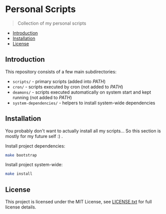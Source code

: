 # Personal Scripts

> Collection of my personal scripts

<!-- toc -->

- [Introduction](#introduction)
- [Installation](#installation)
- [License](#license)

<!-- tocstop -->

## Introduction

This repository consists of a few main subdirectories:

- `scripts/` - primary scripts (added into _PATH_)
- `cron/` - scripts executed by cron (not added to _PATH_)
- `deamons/` - scripts executed automatically on system start and kept running (not added to _PATH_)
- `system-dependencies/` - helpers to install system-wide dependencies

## Installation

You probably don't want to actually install all my scripts...
So this section is mostly for my future self :\) .

Install project dependencies:

```bash
make bootstrap
```

Install project system-wide:

```bash
make install
```

## License

This project is licensed under the MIT License, see
[LICENSE.txt](LICENSE.txt) for full license details.
